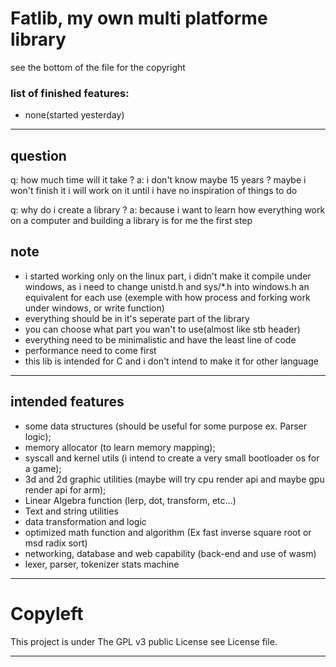 # Fatlib, my own multi platforme library

see the bottom of the file for the copyright

### list of finished features:

- none(started yesterday)
___

## question

q: how much time will it take ?
a: i don't know maybe 15 years ? maybe i won't finish it 
   i will work on it until i have no inspiration of things to do

q: why do i create a library ?
a: because i want to learn how everything work on a computer 
   and building a library is for me the first step

## note

- i started working only on the linux part, i didn't make it compile under windows, as i need to change unistd.h and sys/*.h into windows.h an equivalent for each use (exemple with how process and forking work under windows, or write function)
- everything should be in it's seperate part of the library
- you can choose what part you wan't to use(almost like stb header)
- everything need to be minimalistic and have the least line of code
- performance need to come first
- this lib is intended for C and i don't intend to make it for other language

___

## intended features

- some data structures (should be useful for some purpose ex. Parser logic);
- memory allocator (to learn memory mapping);
- syscall and kernel utils (i intend to create a very small bootloader os for a game);
- 3d and 2d graphic utilities (maybe will try cpu render api 
  and maybe gpu render api for arm);
- Linear Algebra function (lerp, dot, transform, etc...)
- Text and string utilities
- data transformation and logic
- optimized math function and algorithm
  (Ex fast inverse square root or msd radix sort)
- networking, database and web capability (back-end and use of wasm)
- lexer, parser, tokenizer stats machine

___

# Copyleft

  This project is under The GPL v3 public License see License file.

___
